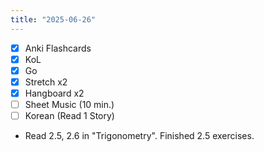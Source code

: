 ```yaml
---
title: "2025-06-26"
---
```


- [x] Anki Flashcards
- [x] KoL
- [x] Go
- [x] Stretch x2
- [x] Hangboard x2
- [ ] Sheet Music (10 min.)
- [ ] Korean (Read 1 Story)

* Read 2.5, 2.6 in "Trigonometry". Finished 2.5 exercises.